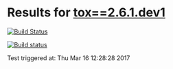 # Results for [tox==2.6.1.dev1](https://devpi.net/obestwalter/dev/tox/2.6.1.dev1)

[![Build Status](FILL_ME_IN)](FILL_ME_IN)

[![Build status](FILL_ME_IN)](FILL_ME_IN)

Test triggered at: Thu Mar 16 12:28:28 2017
